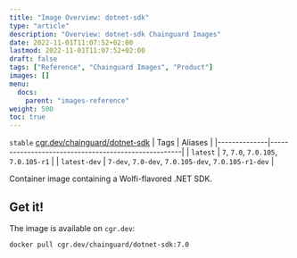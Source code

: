 ```yaml
---
title: "Image Overview: dotnet-sdk"
type: "article"
description: "Overview: dotnet-sdk Chainguard Images"
date: 2022-11-01T11:07:52+02:00
lastmod: 2022-11-01T11:07:52+02:00
draft: false
tags: ["Reference", "Chainguard Images", "Product"]
images: []
menu:
  docs:
    parent: "images-reference"
weight: 500
toc: true
---
```


`stable` [cgr.dev/chainguard/dotnet-sdk](https://github.com/chainguard-images/images/tree/main/images/dotnet-sdk)
| Tags         | Aliases                                             |
|--------------|-----------------------------------------------------|
| `latest`     | `7`, `7.0`, `7.0.105`, `7.0.105-r1`                 |
| `latest-dev` | `7-dev`, `7.0-dev`, `7.0.105-dev`, `7.0.105-r1-dev` |



Container image containing a Wolfi-flavored .NET SDK.

## Get it!

The image is available on `cgr.dev`:

    docker pull cgr.dev/chainguard/dotnet-sdk:7.0

